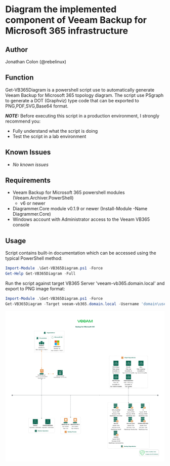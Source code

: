 # Diagram the implemented component of Veeam Backup for Microsoft 365 infrastructure

## Author

Jonathan Colon (@rebelinux)

## Function

Get-VB365Diagram is a powershell script use to automatically generate Veeam Backup for Microsoft 365 topology diagram. The script use PSgraph to generate a DOT (Graphviz) type code that can be exported to PNG,PDF,SVG,Base64 format.


***NOTE:*** Before executing this script in a production environment, I strongly recommend you:

* Fully understand what the script is doing
* Test the script in a lab environment

## Known Issues

* *No known issues*

## Requirements

* Veeam Backup for Microsoft 365 powershell modules (Veeam.Archiver.PowerShell)
  * v6 or newer
* Diagrammer.Core module v0.1.9 or newer (Install-Module -Name Diagrammer.Core)
* Windows account with Administrator access to the Veeam VB365 console

## Usage

Script contains built-in documentation which can be accessed using the typical PowerShell method:

```powershell
Import-Module .\Get-VB365Diagram.ps1 -Force
Get-Help Get-VB365Diagram -Full
```

Run the script against target VB365 Server 'veeam-vb365.domain.local' and export to PNG image format:

```powershell
Import-Module .\Get-VB365Diagram.ps1 -Force
Get-VB365Diagram -Target veeam-vb365.domain.local -Username 'domain\username' -Password password -Format png -OutputFolderPath C:\Users\god\ -Filename Out.png -Signature -AuthorName "Jonathan Colon" -CompanyName "Zen PR Solutuons"
```
![sample output](Out.png)